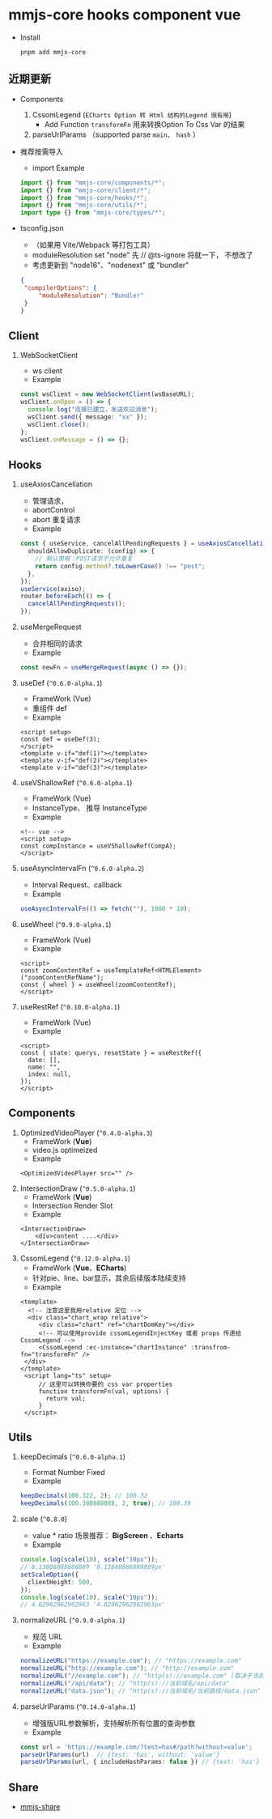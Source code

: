 # mmjs-core hooks component vue

- Install
  ```shell
  pnpm add mmjs-core
  ```

## 近期更新
- Components
  1. CssomLegend (`ECharts Option 转 Html 结构的Legend 很有用`)
      - Add Function `transformFn` 用来转换Option To Css Var 的结果
   2. parseUrlParams （supported parse `main`、 `hash` ）


- 推荐按需导入
   - import Example
  ```ts
  import {} from "mmjs-core/components/*";
  import {} from "mmjs-core/client/*";
  import {} from "mmjs-core/hooks/*";
  import {} from "mmjs-core/utils/*";
  import type {} from "mmjs-core/types/*"; 
  ```
  
- tsconfig.json
  - （如果用 Vite/Webpack 等打包工具）
  - moduleResolution set "node" 先 // @ts-ignore 将就一下， 不想改了
  - 考虑更新到 "node16"、"nodenext" 或 "bundler"
  ```json
  {
   "compilerOptions": {
       "moduleResolution": "Bundler"
   }
  }
  ```

## Client

1. WebSocketClient

   - ws client
   - Example

   ```ts
   const wsClient = new WebSocketClient(wsBaseURL);
   wsClient.onOpen = () => {
     console.log("连接已建立，发送欢迎消息");
     wsClient.send({ message: "xx" });
     wsClient.close();
   };
   wsClient.onMessage = () => {};
   ```

## Hooks

1. useAxiosCancellation

   - 管理请求，
   - abortControl
   - abort 重复请求
   - Example

   ```ts
   const { useService, cancelAllPendingRequests } = useAxiosCancellation({
     shouldAllowDuplicate: (config) => {
       // 默认策略：POST请求不允许重复
       return config.method?.toLowerCase() !== "post";
     },
   });
   useService(axiso);
   router.beforeEach(() => {
     cancelAllPendingRequests();
   });
   ```

2. useMergeRequest

   - 合并相同的请求
   - Example

   ```ts
   const newFn = useMergeRequest(async () => {});
   ```

3. useDef (`^0.6.0-alpha.1`)

   - FrameWork (Vue)
   - 重组件 def
   - Example

   ```vue
   <script setup>
   const def = useDef(3);
   </script>
   <template v-if="def(1)"></template>
   <template v-if="def(2)"></template>
   <template v-if="def(3)"></template>
   ```

4. useVShallowRef (`^0.6.0-alpha.1`)

   - FrameWork (Vue)
   - InstanceType、 推导 InstanceType
   - Example

   ```vue
   <!-- vue -->
   <script setup>
   const compInstance = useVShallowRef(CompA);
   </script>
   ```

5. useAsyncIntervalFn (`^0.6.0-alpha.2`)

   - Interval Request、callback
   - Example

   ```ts
   useAsyncIntervalFn(() => fetch(""), 1000 * 10);
   ```

6. useWheel (`^0.9.0-alpha.1`)

   - FrameWork (Vue)
   - Example

   ```vue
   <script>
   const zoomContentRef = useTemplateRef<HTMLElement>("zoomContentRefName");
   const { wheel } = useWheel(zoomContentRef);
   </script>
   ```

7. useRestRef (`^0.10.0-alpha.1`)

   - FrameWork (Vue)
   - Example

   ```vue
   <script>
   const { state: querys, resetState } = useRestRef({
     date: [],
     name: "",
     index: null,
   });
   </script>
   ```

## Components

1. OptimizedVideoPlayer (`^0.4.0-alpha.3`)
   - FrameWork (**Vue**)
   - video.js optimeized
   - Example
   ```vue
   <OptimizedVideoPlayer src="" />
   ```
2. IntersectionDraw (`^0.5.0-alpha.1`)
   - FrameWork (**Vue**)
   - Intersection Render Slot
   - Example
   ```vue
   <IntersectionDraw>
       <div>content ....</div>
   </IntersectionDraw>
   ```
3. CssomLegend (`^0.12.0-alpha.1`)
   - FrameWork (**Vue**、**ECharts**) 
   - 针对pie、line、bar显示，其余后续版本陆续支持
   - Example
   ```vue
   <template>
     <!-- 注意这里我用relative 定位 -->
     <div class="chart_wrap relative">
        <div class="chart" ref="chartDomKey"></div>
        <!-- 可以使用provide cssomLegendInjectKey 或者 props 传递给CssomLegend -->
        <CssomLegend :ec-instance="chartInstance" :transfrom-fn="transformFn" />
    </div>
   </template>
    <script lang="ts" setup>
        // 这里可以转换你要的 css var properties
        function transformFn(val, options) {
          return val;
        }
    </script>
   ```

## Utils

1. keepDecimals (`^0.6.0-alpha.1`)

   - Format Number Fixed
   - Example

   ```ts
   keepDecimals(100.322, 2); // 100.32
   keepDecimals(100.388888888, 2, true); // 100.39
   ```

2. scale (`^0.8.0`)
   - value \* ratio 场景推荐： **BigScreen**  、**Echarts**
   - Example
   ```ts
   console.log(scale(10), scale("10px"));
   // 8.13888888888889 '8.13888888888889px'
   setScaleOption({
     clientHeight: 500,
   });
   console.log(scale(10), scale("10px"));
   // 4.62962962962963 '4.62962962962963px'
   ```
3. normalizeURL (`^0.9.0-alpha.1`)
   - 规范 URL
   - Example
   ```ts
   normalizeURL("https://example.com"); // "https://example.com"
   normalizeURL("http://example.com"); // "http://example.com"
   normalizeURL("//example.com"); // "http(s)://example.com" (取决于当前页面协议)
   normalizeURL("/api/data"); // "http(s)://当前域名/api/data"
   normalizeURL("data.json"); // "http(s)://当前域名/当前路径/data.json"
   ```
4. parseUrlParams (`^0.14.0-alpha.1`)
   - 增强版URL参数解析，支持解析所有位置的查询参数
   - Example
   ```ts
   const url = 'https://example.com/?test=has#/path?without=value';
   parseUrlParams(url)  // {test: 'has', without: 'value'}
   parseUrlParams(url, { includeHashParams: false }) // {test: 'has'}
   ```


## Share
- [mmjs-share](https://www.npmjs.com/package/mmjs-share)